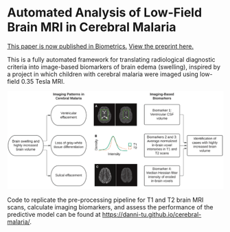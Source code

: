 # Automated Analysis of Low-Field Brain MRI in Cerebral Malaria

[This paper is now published in Biometrics.](https://onlinelibrary.wiley.com/doi/10.1111/biom.13708)
[View the preprint here.](https://www.biorxiv.org/content/10.1101/2020.12.23.424020v3)

This is a fully automated framework for translating radiological diagnostic criteria into image-based biomarkers of brain edema (swelling), inspired by a project in which children with cerebral malaria were imaged using low-field 0.35 Tesla MRI. 

![alt text](https://github.com/danni-tu/cerebral-malaria/blob/5d4c8bdc9354ca45c21f73d7e1f8c2caa280667c/biomarker_schematic.png)

Code to replicate the pre-processing pipeline for T1 and T2 brain MRI scans, calculate imaging biomarkers, and assess the performance of the predictive model can be found at https://danni-tu.github.io/cerebral-malaria/.
